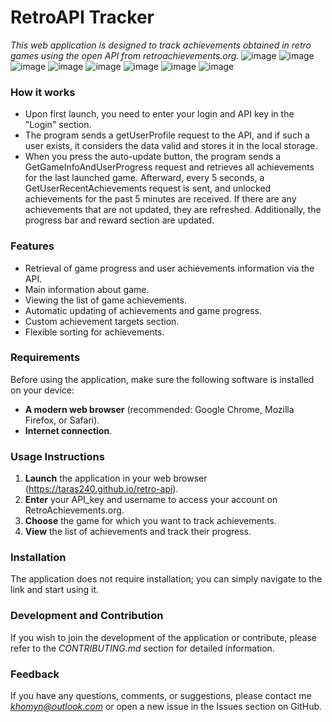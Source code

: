 
# RetroAPI Tracker

*This web application is designed to track achievements obtained in retro games using the open API from retroachievements.org.*
![image](https://github.com/taras240/retro-api/assets/41308277/9b6c2d5c-a6df-4ac5-b13c-220e34c4f18d)
![image](https://github.com/taras240/retro-api/assets/41308277/6bf392a9-6bd8-4adf-b5ec-f139294cdcb8)
![image](https://github.com/taras240/retro-api/assets/41308277/153021c3-7602-46d5-82eb-e4c6993bd0bf)
![image](https://github.com/taras240/retro-api/assets/41308277/9db05d3f-a8d8-41c8-b988-bb56f86f63ff)
![image](https://github.com/taras240/retro-api/assets/41308277/19ee0343-4cfc-48a2-a695-423147e15196)
![image](https://github.com/taras240/retro-api/assets/41308277/169dd30f-cac1-4cb0-86df-0aa92b6e5bb4)
![image](https://github.com/taras240/retro-api/assets/41308277/f32bfaf0-0b27-48c5-a078-d570f26f588f)
![image](https://github.com/taras240/retro-api/assets/41308277/57cce62b-5c95-489d-87e1-e5b830d79617)

### How it works

- Upon first launch, you need to enter your login and API key in the "Login" section.
- The program sends a getUserProfile request to the API, and if such a user exists, it considers the data valid and stores it in the local storage.
- When you press the auto-update button, the program sends a GetGameInfoAndUserProgress request and retrieves all achievements for the last launched game. Afterward, every 5 seconds, a GetUserRecentAchievements request is sent, and unlocked achievements for the past 5 minutes are received. If there are any achievements that are not updated, they are refreshed. Additionally, the progress bar and reward section are updated.

### Features

- Retrieval of game progress and user achievements information via the API.
- Main information about game.
- Viewing the list of game achievements.
- Automatic updating of achievements and game progress.
- Custom achievement targets section.
- Flexible sorting for achievements.

### Requirements

Before using the application, make sure the following software is installed on your device:

- **A modern web browser** (recommended: Google Chrome, Mozilla Firefox, or Safari).
- **Internet connection**.

### Usage Instructions

1. **Launch** the application in your web browser (https://taras240.github.io/retro-api).
2. **Enter** your API_key and username to access your account on RetroAchievements.org.
3. **Choose** the game for which you want to track achievements.
4. **View** the list of achievements and track their progress.

### Installation

The application does not require installation; you can simply navigate to the link and start using it.

### Development and Contribution

If you wish to join the development of the application or contribute, please refer to the *CONTRIBUTING.md* section for detailed information.

### Feedback

If you have any questions, comments, or suggestions, please contact me *khomyn@outlook.com* or open a new issue in the Issues section on GitHub.
